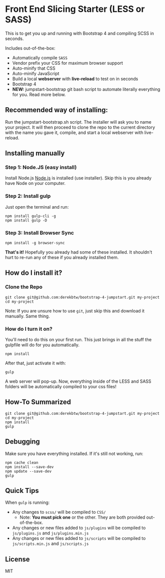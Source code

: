 # Front End Slicing Starter (LESS or SASS)

This is to get you up and running with Bootstrap 4 and compiling SCSS in seconds.

Includes out-of-the-box:

* Automatically compile `SASS`
* Vendor prefix your CSS for maximum browser support
* Auto-minify that CSS
* Auto-minify JavaScript
* Build a local **webserver** with **live-reload** to test on in seconds
* Bootstrap 4
* **NEW:** jumpstart-bootstrap git bash script to automate literally everything for you. Read more below.


## Recommended way of installing:
Run the jumpstart-bootstrap.sh script. The installer will ask you to name your project. It will then proceed to clone the repo to the current directory with the name you gave it, compile, and start a local webserver with live-reload.


## Installing manually

### Step 1: Node.JS (easy install)
Install Node.js [Node.js](https://nodejs.org/en/) is installed (use installer). Skip this is you already have Node on your computer.


### Step 2: Install gulp

Just open the terminal and run:

```
npm install gulp-cli -g
npm install gulp -D
```

### Step 3: Install Browser Sync

```
npm install -g browser-sync
```


**That's it!** Hopefully you already had some of these installed. It shouldn't hurt to re-run any of these if you already installed them.


## How do I install it?

### Clone the Repo

```
git clone git@github.com:derekbtw/bootstrap-4-jumpstart.git my-project
cd my-project
```

Note: If you are unsure how to use `git`, just skip this and download it manually. Same thing.


### How do I turn it on?

You'll need to do this on your first run. This just brings in all the stuff the gulpfile will do for you automatically.

```
npm install
```

After that, just activate it with:

```
gulp
```

A web server will pop-up. Now, everything inside of the LESS and SASS folders will be automatically compiled to your css files!




## How-To Summarized

```
git clone git@github.com:derekbtw/bootstrap-4-jumpstart.git my-project
cd my-project
npm install
gulp
```



## Debugging

Make sure you have everything installed. If it's still not working, run:

```
npm cache clean
npm install --save-dev
npm update --save-dev
gulp
```


## Quick Tips

When `gulp` is running:

* Any changes to `scss/` will be compiled to `CSS/`
    - Note: **You must pick one** or the other. They are both provided out-of-the-box.
* Any changes or new files added to `js/plugins` will be compiled to `js/plugins.js` and `js/plugins.min.js`
* Any changes or new files added to `js/scripts` will be compiled to `js/scripts.min.js` and `js/scripts.js`



## License

MIT
